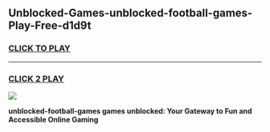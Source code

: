 
## Unblocked-Games-unblocked-football-games-Play-Free-d1d9t
<h3>
<a href="https://premium76.site?title=unblocked-football-games&ref=23A">CLICK TO PLAY</a></h3>
<hr>

<h3>
<a href="https://premium76.site?title=unblocked-football-games&ref=23A">CLICK 2 PLAY</a>
  
</h3>

<a href="https://premium76.site?title=unblocked-football-games&ref=23A"><img src="https://clearcache.store/games.png"></a>


**unblocked-football-games games unblocked: Your Gateway to Fun and Accessible Online Gaming**

